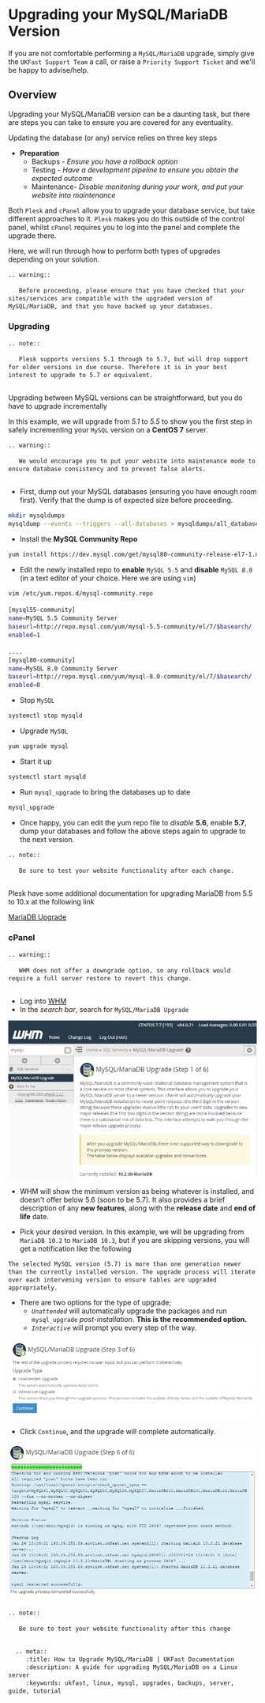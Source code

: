 # Upgrading your MySQL/MariaDB Version

If you are not comfortable performing a `MySQL/MariaDB` upgrade, simply give the `UKFast Support Team` a call, or raise a `Priority Support Ticket` and we'll be happy to advise/help.

## Overview

Upgrading your MySQL/MariaDB version can be a daunting task, but there are steps you can take to ensure you are covered for any eventuality.

Updating the database (or any) service relies on three key steps

* **Preparation**
  * Backups - *Ensure you have a rollback option*
  * Testing - *Have a development pipeline to ensure you obtain the expected outcome*
  * Maintenance- *Disable monitoring during your work, and put your website into maintenance*

Both `Plesk` and `cPanel` allow you to upgrade your database service, but take different approaches to it. `Plesk` makes you do this outside of the control panel, whilst `cPanel` requires you to log into the panel and complete the upgrade there.

Here, we will run through how to perform both types of upgrades depending on your solution.

```eval_rst
.. warning::

   Before proceeding, please ensure that you have checked that your sites/services are compatible with the upgraded version of MySQL/MariaDB, and that you have backed up your databases.

```

### Upgrading

```eval_rst
.. note::

   Plesk supports versions 5.1 through to 5.7, but will drop support for older versions in due course. Therefore it is in your best interest to upgrade to 5.7 or equivalent.
   
```

Upgrading between MySQL versions can be straightforward, but you do have to upgrade incrementally

In this example, we will upgrade from *5.1* to *5.5* to show you the first step in safely incrementing your `MySQL` version on a **CentOS 7** server.

```eval_rst
.. warning::

   We would encourage you to put your website into maintenance mode to ensure database consistency and to prevent false alerts.
   
```

* First, dump out your MySQL databases (ensuring you have enough room first). Verify that the dump is of expected size before proceeding.

```bash
mkdir mysqldumps
mysqldump --events --triggers --all-databases > mysqldumps/all_databases.sql
```

* Install the **MySQL Community Repo**

```bash
yum install https://dev.mysql.com/get/mysql80-community-release-el7-1.noarch.rpm
```

* Edit the newly installed repo to **enable** `MySQL 5.5` and **disable** `MySQL 8.0` (in a text editor of your choice. Here we are using `vim`)

```bash
vim /etc/yum.repos.d/mysql-community.repo

[mysql55-community]
name=MySQL 5.5 Community Server
baseurl=http://repo.mysql.com/yum/mysql-5.5-community/el/7/$basearch/
enabled=1

....
[mysql80-community]
name=MySQL 8.0 Community Server
baseurl=http://repo.mysql.com/yum/mysql-8.0-community/el/7/$basearch/
enabled=0
```

* Stop `MySQL`
```bash
systemctl stop mysqld
```

* Upgrade `MySQL`
```bash
yum upgrade mysql
```

* Start it up
```bash
systemctl start mysqld
```
* Run `mysql_upgrade` to bring the databases up to date
```bash
mysql_upgrade
```

* Once happy, you can edit the yum repo file to *disable* **5.6**, enable **5.7**, dump your databases and follow the above steps again to upgrade to the next version.

```eval_rst
.. note::

   Be sure to test your website functionality after each change.
   
```

Plesk have some additional documentation for upgrading MariaDB from 5.5 to 10.x at the following link

[MariaDB Upgrade](https://support.plesk.com/hc/en-us/articles/213403429)

### cPanel

```eval_rst
.. warning::

   WHM does not offer a downgrade option, so any rollback would require a full server restore to revert this change.
   
```

* Log into [WHM](/operatingsystems/linux/controlpanels/cpanel.html)
* In the *search bar*, search for `MySQL/MariaDB Upgrade`

![Search](files/mariadbsearch.PNG)

* WHM will show the minimum version as being whatever is installed, and doesn't offer below 5.6 (soon to be 5.7). It also provides a brief description of any **new features**, along with the **release date** and **end of life** date.

* Pick your desired version. In this example, we will be upgrading from `MariaDB 10.2` to `MariaDB 10.3`, but if you are skipping versions, you will get a notification like the following

```
The selected MySQL version (5.7) is more than one generation newer than the currently installed version. The upgrade process will iterate over each intervening version to ensure tables are upgraded appropriately.
```

* There are two options for the type of upgrade;
  * *`Unattended`* will automatically upgrade the packages and run `mysql_upgrade` *post-installation*. **This is the recommended option.**
  * *`Interactive`* will prompt you every step of the way.
  
![Options](files/mariadbupgrade.PNG)

* Click `Continue`, and the upgrade will complete automatically.

![Options](files/mariadbupgrade2.PNG)


```eval_rst
.. note::

   Be sure to test your website functionality after this change
   
```

```eval_rst
  .. meta::
     :title: How to Upgrade MySQL/MariaDB | UKFast Documentation
     :description: A guide for upgrading MySQL/MariaDB on a Linux server
     :keywords: ukfast, linux, mysql, upgrades, backups, server, guide, tutorial
